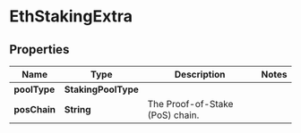 

# EthStakingExtra


## Properties

| Name | Type | Description | Notes |
|------------ | ------------- | ------------- | -------------|
|**poolType** | **StakingPoolType** |  |  |
|**posChain** | **String** | The Proof-of-Stake (PoS) chain. |  |




